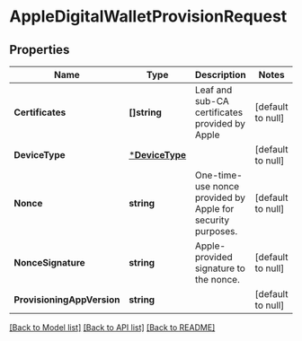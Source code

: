 # AppleDigitalWalletProvisionRequest

## Properties
Name | Type | Description | Notes
------------ | ------------- | ------------- | -------------
**Certificates** | **[]string** | Leaf and sub-CA certificates provided by Apple | [default to null]
**DeviceType** | [***DeviceType**](device_type.md) |  | [default to null]
**Nonce** | **string** | One-time-use nonce provided by Apple for security purposes. | [default to null]
**NonceSignature** | **string** | Apple-provided signature to the nonce. | [default to null]
**ProvisioningAppVersion** | **string** |  | [default to null]

[[Back to Model list]](../README.md#documentation-for-models) [[Back to API list]](../README.md#documentation-for-api-endpoints) [[Back to README]](../README.md)


